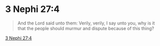# 3 Nephi 27:4

> And the Lord said unto them: Verily, verily, I say unto you, why is it that the people should murmur and dispute because of this thing?

[3 Nephi 27:4](https://www.churchofjesuschrist.org/study/scriptures/bofm/3-ne/27?lang=eng&id=p4#p4)


